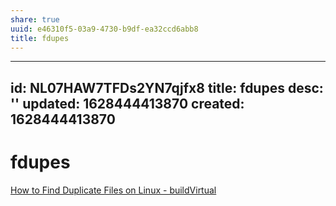 ```yaml
---
share: true
uuid: e46310f5-03a9-4730-b9df-ea32ccd6abb8
title: fdupes
---
```

---
id: NL07HAW7TFDs2YN7qjfx8
title: fdupes
desc: ''
updated: 1628444413870
created: 1628444413870
---
# fdupes
[How to Find Duplicate Files on Linux - buildVirtual](https://buildvirtual.net/how-to-find-duplicate-files-on-linux/)